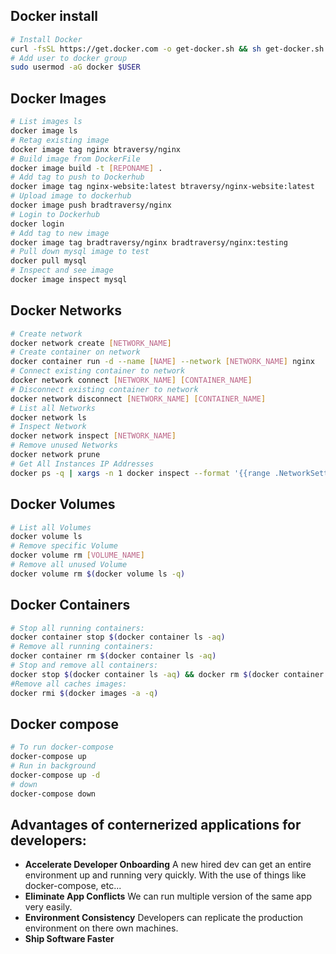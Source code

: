 ## Docker install
```bash
# Install Docker
curl -fsSL https://get.docker.com -o get-docker.sh && sh get-docker.sh
# Add user to docker group
sudo usermod -aG docker $USER
```

## Docker Images
```bash
# List images ls
docker image ls
# Retag existing image
docker image tag nginx btraversy/nginx
# Build image from DockerFile
docker image build -t [REPONAME] .
# Add tag to push to Dockerhub
docker image tag nginx-website:latest btraversy/nginx-website:latest
# Upload image to dockerhub
docker image push bradtraversy/nginx
# Login to Dockerhub
docker login
# Add tag to new image
docker image tag bradtraversy/nginx bradtraversy/nginx:testing
# Pull down mysql image to test
docker pull mysql
# Inspect and see image
docker image inspect mysql
```

## Docker Networks
```bash
# Create network
docker network create [NETWORK_NAME]
# Create container on network
docker container run -d --name [NAME] --network [NETWORK_NAME] nginx
# Connect existing container to network
docker network connect [NETWORK_NAME] [CONTAINER_NAME]
# Disconnect existing container to network
docker network disconnect [NETWORK_NAME] [CONTAINER_NAME]
# List all Networks
docker network ls
# Inspect Network
docker network inspect [NETWORK_NAME]
# Remove unused Networks
docker network prune
# Get All Instances IP Addresses
docker ps -q | xargs -n 1 docker inspect --format '{{range .NetworkSettings.Networks}}{{.IPAddress}}{{end}} {{ .Name }}' | sed 's/ \// /'
```
## Docker Volumes
```bash
# List all Volumes
docker volume ls
# Remove specific Volume
docker volume rm [VOLUME_NAME]
# Remove all unused Volume
docker volume rm $(docker volume ls -q)
```

## Docker Containers
```bash
# Stop all running containers:
docker container stop $(docker container ls -aq)
# Remove all running containers:
docker container rm $(docker container ls -aq)
# Stop and remove all containers:
docker stop $(docker container ls -aq) && docker rm $(docker container ls -aq)
#Remove all caches images:
docker rmi $(docker images -a -q)
```

## Docker compose
```bash
# To run docker-compose
docker-compose up
# Run in background
docker-compose up -d
# down
docker-compose down
```

## Advantages of conternerized applications for developers:

- **Accelerate Developer Onboarding** A new hired dev can get an entire environment up and running very quickly. With the use of things like docker-compose, etc...
- **Eliminate App Conflicts** We can run multiple version of the same app very easily.
- **Environment Consistency** Developers can replicate the production environment on there own machines.
- **Ship Software Faster**
